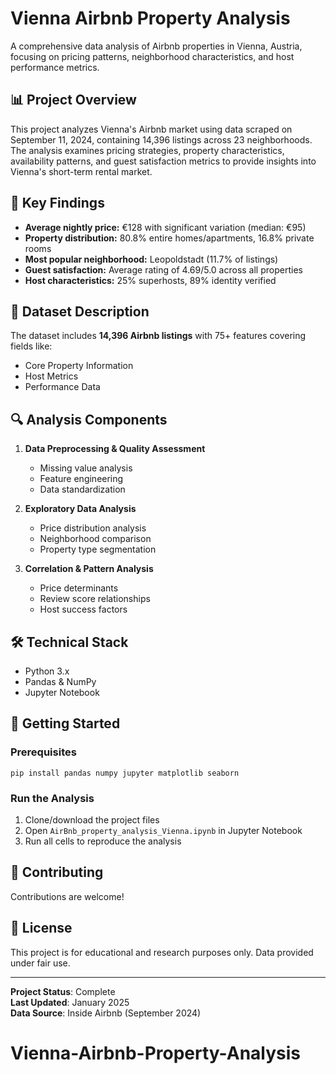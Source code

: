 # Vienna Airbnb Property Analysis

A comprehensive data analysis of Airbnb properties in Vienna, Austria, focusing on pricing patterns, neighborhood characteristics, and host performance metrics.

## 📊 Project Overview

This project analyzes Vienna's Airbnb market using data scraped on September 11, 2024, containing 14,396 listings across 23 neighborhoods. The analysis examines pricing strategies, property characteristics, availability patterns, and guest satisfaction metrics to provide insights into Vienna's short-term rental market.

## 🎯 Key Findings

- **Average nightly price:** €128 with significant variation (median: €95)
- **Property distribution:** 80.8% entire homes/apartments, 16.8% private rooms
- **Most popular neighborhood:** Leopoldstadt (11.7% of listings)
- **Guest satisfaction:** Average rating of 4.69/5.0 across all properties
- **Host characteristics:** 25% superhosts, 89% identity verified

## 📁 Dataset Description

The dataset includes **14,396 Airbnb listings** with 75+ features covering fields like:

- Core Property Information
- Host Metrics
- Performance Data

## 🔍 Analysis Components

1. **Data Preprocessing & Quality Assessment**
   - Missing value analysis
   - Feature engineering
   - Data standardization

2. **Exploratory Data Analysis**
   - Price distribution analysis
   - Neighborhood comparison
   - Property type segmentation

3. **Correlation & Pattern Analysis**
   - Price determinants
   - Review score relationships
   - Host success factors

## 🛠️ Technical Stack

- Python 3.x
- Pandas & NumPy
- Jupyter Notebook


## 🚀 Getting Started

### Prerequisites

    pip install pandas numpy jupyter matplotlib seaborn 

### Run the Analysis

1. Clone/download the project files
2. Open `AirBnb_property_analysis_Vienna.ipynb` in Jupyter Notebook
3. Run all cells to reproduce the analysis

## 🤝 Contributing

Contributions are welcome!

## 📄 License

This project is for educational and research purposes only. Data provided under fair use.

---

**Project Status**: Complete  
**Last Updated**: January 2025  
**Data Source**: Inside Airbnb (September 2024)
# Vienna-Airbnb-Property-Analysis
